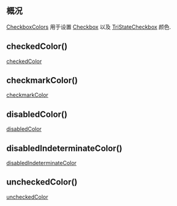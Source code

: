 ## 概况

[CheckboxColors](/API/UI/Compose/Theme/Color/CheckboxColors/README.md)
用于设置 [Checkbox](/API/UI/Compose/Widget/Checkbox/README.md)
以及 [TriStateCheckbox](/API/UI/Compose/Widget/TriStateCheckbox/README.md) 颜色.

## checkedColor()

[checkedColor](checkedColor.md ":include")

## checkmarkColor()

[checkmarkColor](checkmarkColor.md ":include")

## disabledColor()

[disabledColor](disabledColor.md ":include")

## disabledIndeterminateColor()

[disabledIndeterminateColor](disabledIndeterminateColor.md ":include")

## uncheckedColor()

[uncheckedColor](uncheckedColor.md ":include")